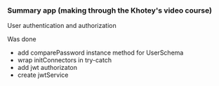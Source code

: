 ### Summary app (making through the Khotey's video course)

User authentication and authorization

Was done

* add comparePassword instance method for UserSchema
* wrap initConnectors in try-catch
* add jwt authorizaton
* create jwtService
